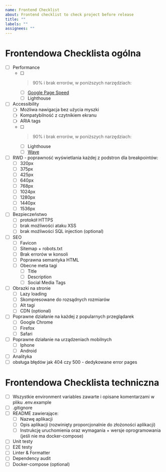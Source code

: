 ```yaml
---
name: Frontend Checklist
about: Frontend checklist to check project before release
title: ""
labels: ""
assignees: ""
---
```


# Frontendowa Checklista ogólna

- [ ] Performance
  - [ ] > 90% i brak errorów, w poniższych narzędziach:
    - [ ] [Google Page Speed](https://pagespeed.web.dev/)
    - [ ] Lighthouse
- [ ] Accessibility
  - [ ] Możliwa nawigacja bez użycia myszki
  - [ ] Kompatybilność z czytnikiem ekranu
  - [ ] ARIA tags
  - [ ] > 90% i brak errorów, w poniższych narzędziach:
    - [ ] Lighthouse
    - [ ] [Wave](https://wave.webaim.org/)
- [ ] RWD - poprawność wyświetlania każdej z podstron dla breakpointów:
  - [ ] 320px
  - [ ] 375px
  - [ ] 425px
  - [ ] 640px
  - [ ] 768px
  - [ ] 1024px
  - [ ] 1280px
  - [ ] 1440px
  - [ ] 1536px
- [ ] Bezpieczeństwo
  - [ ] protokół HTTPS
  - [ ] brak możliwości ataku XSS
  - [ ] brak możliwości SQL injection (optional)
- [ ] SEO
  - [ ] Favicon
  - [ ] Sitemap + robots.txt
  - [ ] Brak errorów w konsoli
  - [ ] Poprawna semantyka HTML
  - [ ] Obecne meta tagi
    - [ ] Title
    - [ ] Description
    - [ ] Social Media Tags
- [ ] Obrazki na stronie
  - [ ] Lazy loading
  - [ ] Skompresowane do rozsądnych rozmiarów
  - [ ] Alt tagi
  - [ ] CDN (optional)
- [ ] Poprawne działanie na każdej z popularnych przeglądarek
  - [ ] Google Chrome
  - [ ] Firefox
  - [ ] Safari
- [ ] Poprawne działanie na urządzeniach mobilnych
  - [ ] Iphone
  - [ ] Android
- [ ] Analityka
- [ ] obsługa błędów jak 404 czy 500 - dedykowane error pages

# Frontendowa Checklista techniczna

- [ ] Wszystkie environment variables zawarte i opisane komentarzami w pliku .env.example
- [ ] .gitignore
- [ ] README zawierające:
  - [ ] Nazwę aplikacji
  - [ ] Opis aplikacji (rozwinięty proporcjonalnie do złożoności aplikacji)
  - [ ] Instrukcję uruchomienia oraz wymagania + wersje oprogramowania (jeśli nie ma docker-compose)
- [ ] Unit testy
- [ ] E2E testy
- [ ] Linter & Formatter
- [ ] Dependency audit
- [ ] Docker-compose (optional)
